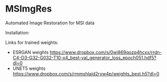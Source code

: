 # MSImgRes
Automated Image Restoration for MSI data

Installation:

Links for trained weights:

- ESRGAN weights https://www.dropbox.com/s/0wj869qozq4hcxx/rrdn-C4-D3-G32-G032-T10-x4_best-val_generator_loss_epoch051.hdf5?dl=0
- UNET5 weights https://www.dropbox.com/s/rmmshlaid2rvw4p/weights_best.h5?dl=0
